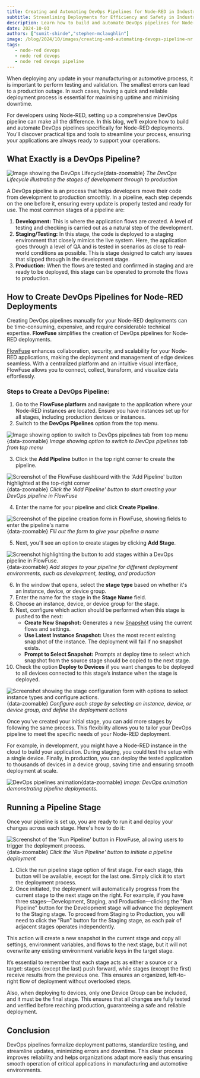 ```yaml
---
title: Creating and Automating DevOps Pipelines for Node-RED in Industrial Environments
subtitle: Streamlining Deployments for Efficiency and Safety in Industrial Environments
description: Learn how to build and automate DevOps pipelines for Node-RED deployments in manufacturing and automotive industries. Discover practical tips and tools to streamline your deployment process, ensuring efficiency and safety in critical operations.
date: 2024-10-03
authors: ["sumit-shinde","stephen-mclaughlin"]
image: /blog/2024/10/images/creating-and-automating-devops-pipeline-nr.png
tags:
   - node-red devops
   - node red devops
   - node red devops pipeline
---
```


When deploying any update in your manufacturing or automotive process, it is important to perform testing and validation. The smallest errors can lead to a production outage. In such cases, having a quick and reliable deployment process is essential for maximising uptime and minimising downtime.
<!--more-->
For developers using Node-RED, setting up a comprehensive DevOps pipeline can make all the difference. In this blog, we’ll explore how to build and automate DevOps pipelines specifically for Node-RED deployments. You’ll discover practical tips and tools to streamline your process, ensuring your applications are always ready to support your operations.

## What Exactly is a DevOps Pipeline?

![Image showing the DevOps Lifecycle](./images/What-is-DevOps.png){data-zoomable}
_The DevOps Lifecycle illustrating the stages of development through to production_

A DevOps pipeline is an process that helps developers move their code from development to production smoothly. In a pipeline, each step depends on the one before it, ensuring every update is properly tested and ready for use. The most common stages of a pipeline are:

1. **Development:** This is where the application flows are created. A level of testing and checking is carried out as a natural step of the development.
2. **Staging/Testing:** In this stage, the code is deployed to a staging environment that closely mimics the live system. Here, the application goes through a level of QA and is tested in scenarios as close to real-world conditions as possible. This is stage designed to catch any issues that slipped through in the development stage.
3. **Production:** When the flows are tested and confirmed in staging and are ready to be deployed, this stage can be operated to promote the flows to production.

## How to Create DevOps Pipelines for Node-RED Deployments

Creating DevOps pipelines manually for your Node-RED deployments can be time-consuming, expensive, and require considerable technical expertise. **FlowFuse** simplifies the creation of DevOps pipelines for Node-RED deployments.

[FlowFuse](/) enhances collaboration, security, and scalability for your Node-RED applications, making the deployment and management of edge devices seamless. With a centralized platform and an intuitive visual interface, FlowFuse allows you to connect, collect, transform, and visualize data effortlessly.

### Steps to Create a DevOps Pipeline:

1. Go to the **FlowFuse platform** and navigate to the application where your Node-RED instances are located. Ensure you have instances set up for all stages, including production devices or instances.
2. Switch to the **DevOps Pipelines** option from the top menu.

![Image showing option to switch to DevOps pipelines tab from top menu](./images/devops-pipeline-option-in-apps.png){data-zoomable}
_Image showing option to switch to DevOps pipelines tab from top menu_

3. Click the **Add Pipeline** button in the top right corner to create the pipeline.

![Screenshot of the FlowFuse dashboard with the 'Add Pipeline' button highlighted at the top-right corner](./images/add-pipeline-button.png){data-zoomable}
_Click the 'Add Pipeline' button to start creating your DevOps pipeline in FlowFuse_

4. Enter the name for your pipeline and click **Create Pipeline**.

![Screenshot of the pipeline creation form in FlowFuse, showing fields to enter the pipeline's name](./images/form-to-create-pipeline.png){data-zoomable}
_Fill out the form to give your pipeline a name_

5. Next, you'll see an option to create stages by clicking **Add Stage**.

![Screenshot highlighting the button to add stages within a DevOps pipeline in FlowFuse.](./images/button-to-add-stages.png){data-zoomable}
_Add stages to your pipeline for different deployment environments, such as development, testing, and production_

6. In the window that opens, select the **stage type** based on whether it's an instance, device, or device group.
7. Enter the name for the stage in the **Stage Name** field.
8. Choose an instance, device, or device group for the stage.
9. Next, configure which action should be performed when this stage is pushed to the next:
   - **Create New Snapshot:** Generates a new [Snapshot](/docs/user/high-availability/) using the current flows and settings.
   - **Use Latest Instance Snapshot:** Uses the most recent existing snapshot of the instance. The deployment will fail if no snapshot exists.
   - **Prompt to Select Snapshot:** Prompts at deploy time to select which snapshot from the source stage should be copied to the next stage.
10. Check the option **Deploy to Devices** if you want changes to be deployed to all devices connected to this stage’s instance when the stage is deployed.

![Screenshot showing the stage configuration form with options to select instance types and configure actions.](./images/form-to-create-configure-stages.png){data-zoomable}
_Configure each stage by selecting an instance, device, or device group, and define the deployment actions_

Once you’ve created your initial stage, you can add more stages by following the same process. This flexibility allows you to tailor your DevOps pipeline to meet the specific needs of your Node-RED deployment.

For example, in development, you might have a Node-RED instance in the cloud to build your application. During staging, you could test the setup with a single device. Finally, in production, you can deploy the tested application to thousands of devices in a device group, saving time and ensuring smooth deployment at scale.

![DevOps pipelines animation](./images/devops-pipeline.gif){data-zoomable}
*Image: DevOps animation demonstrating pipeline deployments.*

## Running a Pipeline Stage

Once your pipeline is set up, you are ready to run it and deploy your changes across each stage. Here's how to do it:

![Screenshot of the 'Run Pipeline' button in FlowFuse, allowing users to trigger the deployment process.](./images/button-to-run-pipeline.png){data-zoomable}
_Click the 'Run Pipeline' button to initiate a pipeline deployment_

1. Click the run pipeline stage option of first stage. For each stage, this button will be available, except for the last one. Simply click it to start the deployment process.
2. Once initiated, the deployment will automatically progress from the current stage to the next stage on the right. For example, if you have three stages—Development, Staging, and Production—clicking the "Run Pipeline" button for the Development stage will advance the deployment to the Staging stage. To proceed from Staging to Production, you will need to click the "Run" button for the Staging stage, as each pair of adjacent stages operates independently.

This action will create a new snapshot in the current stage and copy all settings, environment variables, and flows to the next stage, but it will not overwrite any existing environment variable keys in the target stage.

It’s essential to remember that each stage acts as either a source or a target: stages (except the last) push forward, while stages (except the first) receive results from the previous one. This ensures an organized, left-to-right flow of deployment without overlooked steps.

Also, when deploying to devices, only one Device Group can be included, and it must be the final stage. This ensures that all changes are fully tested and verified before reaching production, guaranteeing a safe and reliable deployment.

## Conclusion

DevOps pipelines formalize deployment patterns, standardize testing, and streamline updates, minimizing errors and downtime. This clear process improves reliability and helps organizations adapt more easily thus ensuring smooth operation of critical applications in manufacturing and automotive environments.
